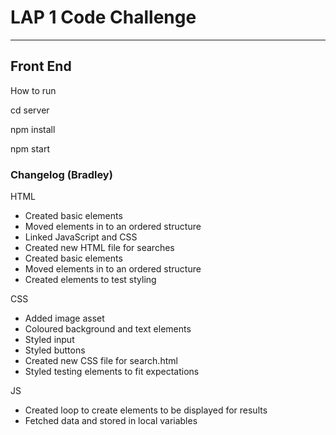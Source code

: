 # LAP 1 Code Challenge
---
## Front End

How to run

cd server

npm install

npm start

###  Changelog (Bradley)

HTML
- Created basic elements
- Moved elements in to an ordered structure
- Linked JavaScript and CSS
- Created new HTML file for searches
- Created basic elements
- Moved elements in to an ordered structure
- Created elements to test styling

CSS
- Added image asset
- Coloured background and text elements
- Styled input
- Styled buttons
- Created new CSS file for search.html
- Styled testing elements to fit expectations

JS 
- Created loop to create elements to be displayed for results
- Fetched data and stored in local variables
